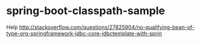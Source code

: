 # spring-boot-classpath-sample
Help http://stackoverflow.com/questions/27825904/no-qualifying-bean-of-type-org-springframework-jdbc-core-jdbctemplate-with-sprin
